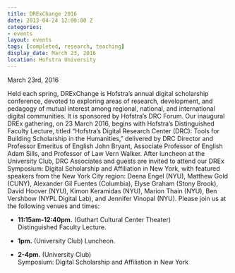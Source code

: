 ```yaml
---
title: DRExChange 2016
date: 2013-04-24 12:00:00 Z
categories:
- events
layout: events
tags: [completed, research, teaching]
display_date: March 23, 2016
location: Hofstra University
---
```


March 23rd, 2016

Held each spring, DRExChange is Hofstra&rsquo;s annual digital scholarship conference, devoted to exploring areas of research, development, and pedagogy of mutual interest among regional, national, and international digital communities. It is sponsored by Hofstra&rsquo;s DRC Forum.
Our inaugural DREx gathering, on 23 March 2016, begins with Hofstra&rsquo;s Distinguished Faculty Lecture, titled &ldquo;Hofstra&rsquo;s Digital Research Center (DRC): Tools for Building Scholarship in the Humanities,&rdquo; delivered by DRC Director and Professor Emeritus of English John Bryant, Associate Professor of English Adam Sills, and Professor of Law Vern Walker.
After luncheon at the University Club, DRC Associates and guests are invited to attend our DREx Symposium: Digital Scholarship and Affiliation in New York, with featured speakers from the New York City region: Deena Engel (NYU), Matthew Gold (CUNY), Alexander Gil Fuentes (Columbia), Elyse Graham (Stony Brook), David Hoover (NYU), Kimon Keramidas (NYU), Marion Thain (NYU), Ben Vershbow (NYPL Digital Lab), and Jennifer Vinopal (NYU).
Please join us at the following venues and times:

- <strong>11:15am-12:40pm.</strong> (Guthart Cultural Center Theater)<br />
Distinguished Faculty Lecture.

- <strong>1pm.</strong> (University Club)
Luncheon.

- <strong>2-4pm.</strong> (University Club)<br />
Symposium: Digital Scholarship and Affiliation in New York
